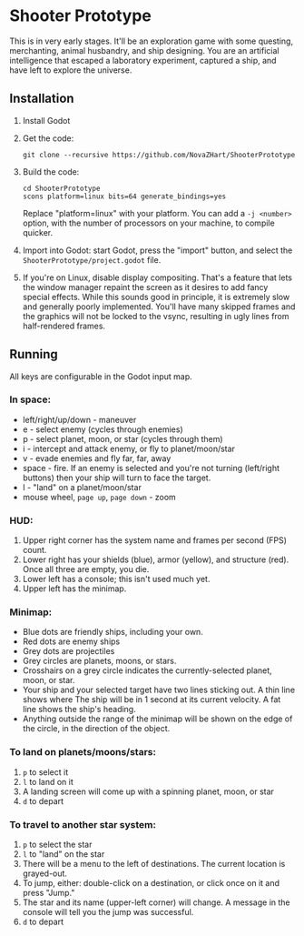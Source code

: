 Shooter Prototype
=================

This is in very early stages. It'll be an exploration game with some
questing, merchanting, animal husbandry, and ship designing. You are
an artificial intelligence that escaped a laboratory experiment,
captured a ship, and have left to explore the universe.

Installation
------------

1. Install Godot
2. Get the code:

       git clone --recursive https://github.com/NovaZHart/ShooterPrototype

3. Build the code:

       cd ShooterPrototype
       scons platform=linux bits=64 generate_bindings=yes

   Replace "platform=linux" with your platform. You can add a `-j
   <number>` option, with the number of processors on your machine, to
   compile quicker.

4. Import into Godot: start Godot, press the "import"
   button, and select the `ShooterPrototype/project.godot` file.

5. If you're on Linux, disable display compositing. That's a feature that
lets the window manager repaint the screen as it desires to add fancy
special effects. While this sounds good in principle, it is extremely
slow and generally poorly implemented. You'll have many skipped frames
and the graphics will not be locked to the vsync, resulting in ugly
lines from half-rendered frames.

Running
-------

All keys are configurable in the Godot input map.

### In space:

* left/right/up/down - maneuver
* e - select enemy (cycles through enemies)
* p - select planet, moon, or star (cycles through them)
* i - intercept and attack enemy, or fly to planet/moon/star
* v - evade enemies and fly far, far, away
* space - fire. If an enemy is selected and you're not turning
  (left/right buttons) then your ship will turn to face the target.
* l - "land" on a planet/moon/star
* mouse wheel, `page up`, `page down` - zoom

### HUD:

1. Upper right corner has the system name and frames per second (FPS) count.
2. Lower right has your shields (blue), armor (yellow), and structure (red).
   Once all three are empty, you die.
3. Lower left has a console; this isn't used much yet.
4. Upper left has the minimap.

### Minimap:

* Blue dots are friendly ships, including your own.
* Red dots are enemy ships
* Grey dots are projectiles
* Grey circles are planets, moons, or stars.
* Crosshairs on a grey circle indicates the currently-selected planet, moon, or star.
* Your ship and your selected target have two lines sticking out. A thin line shows where
  The ship will be in 1 second at its current velocity. A fat line shows the ship's heading.
* Anything outside the range of the minimap will be shown on the edge of the circle, in the
  direction of the object.

### To land on planets/moons/stars:

1. `p` to select it
2. `l` to land on it
3. A landing screen will come up with a spinning planet, moon, or star
4. `d` to depart

### To travel to another star system:

1. `p` to select the star
2. `l` to "land" on the star
3. There will be a menu to the left of destinations. The current location is grayed-out.
4. To jump, either: double-click on a destination, or click once on it and press "Jump."
5. The star and its name (upper-left corner) will change. A message in the console will tell you the jump was successful.
6. `d` to depart